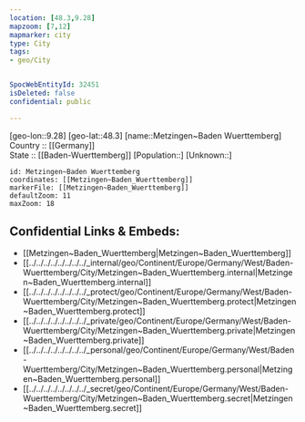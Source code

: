 ```yaml
---
location: [48.3,9.28] 
mapzoom: [7,12] 
mapmarker: city 
type: City
tags:
- geo/City


SpocWebEntityId: 32451
isDeleted: false
confidential: public

---
```

[geo-lon::9.28] 
[geo-lat::48.3] 
[name::Metzingen~Baden Wuerttemberg] 
Country :: [[Germany]]  
State :: [[Baden-Wuerttemberg]] 
[Population::] 
[Unknown::] 


```leaflet
id: Metzingen~Baden Wuerttemberg
coordinates: [[Metzingen~Baden_Wuerttemberg]] 
markerFile: [[Metzingen~Baden_Wuerttemberg]] 
defaultZoom: 11 
maxZoom: 18
```


## Confidential Links & Embeds: 
- [[Metzingen~Baden_Wuerttemberg|Metzingen~Baden_Wuerttemberg]]  
- [[../../../../../../../../_internal/geo/Continent/Europe/Germany/West/Baden-Wuerttemberg/City/Metzingen~Baden_Wuerttemberg.internal|Metzingen~Baden_Wuerttemberg.internal]] 
- [[../../../../../../../../_protect/geo/Continent/Europe/Germany/West/Baden-Wuerttemberg/City/Metzingen~Baden_Wuerttemberg.protect|Metzingen~Baden_Wuerttemberg.protect]] 
- [[../../../../../../../../_private/geo/Continent/Europe/Germany/West/Baden-Wuerttemberg/City/Metzingen~Baden_Wuerttemberg.private|Metzingen~Baden_Wuerttemberg.private]] 
- [[../../../../../../../../_personal/geo/Continent/Europe/Germany/West/Baden-Wuerttemberg/City/Metzingen~Baden_Wuerttemberg.personal|Metzingen~Baden_Wuerttemberg.personal]] 
- [[../../../../../../../../_secret/geo/Continent/Europe/Germany/West/Baden-Wuerttemberg/City/Metzingen~Baden_Wuerttemberg.secret|Metzingen~Baden_Wuerttemberg.secret]] 

